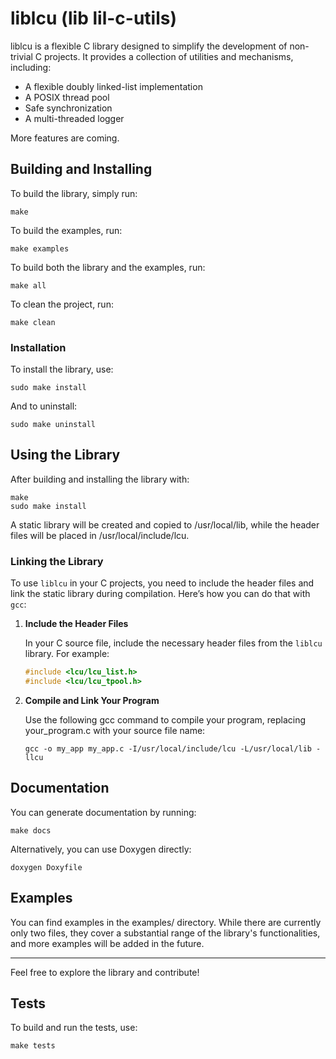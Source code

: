 # liblcu (lib lil-c-utils)

liblcu is a flexible C library designed to simplify the development of non-trivial C projects. It provides a collection of utilities and mechanisms, including:

- A flexible doubly linked-list implementation
- A POSIX thread pool
- Safe synchronization
- A multi-threaded logger

More features are coming.

## Building and Installing

To build the library, simply run:

`make`

To build the examples, run:

`make examples`

To build both the library and the examples, run:

`make all`

To clean the project, run:

`make clean`

### Installation

To install the library, use:

`sudo make install`

And to uninstall:

`sudo make uninstall`

## Using the Library

After building and installing the library with:
```
make
sudo make install
```

A static library will be created and copied to /usr/local/lib, while the header files will be placed in /usr/local/include/lcu.

### Linking the Library

To use `liblcu` in your C projects, you need to include the header files and link the static library during compilation. Here’s how you can do that with `gcc`:

1. **Include the Header Files**

   In your C source file, include the necessary header files from the `liblcu` library. For example:

   ```c
   #include <lcu/lcu_list.h>   
   #include <lcu/lcu_tpool.h>
   ```
2. **Compile and Link Your Program**

    Use the following gcc command to compile your program, replacing your_program.c with your source file name:

    `gcc -o my_app my_app.c -I/usr/local/include/lcu -L/usr/local/lib -llcu`


## Documentation

You can generate documentation by running:

`make docs`

Alternatively, you can use Doxygen directly:

`doxygen Doxyfile`

## Examples

You can find examples in the examples/ directory. While there are currently only two files, they cover a substantial range of the library's functionalities, and more examples will be added in the future.

---

Feel free to explore the library and contribute! 

## Tests

To build and run the tests, use:

`make tests`
